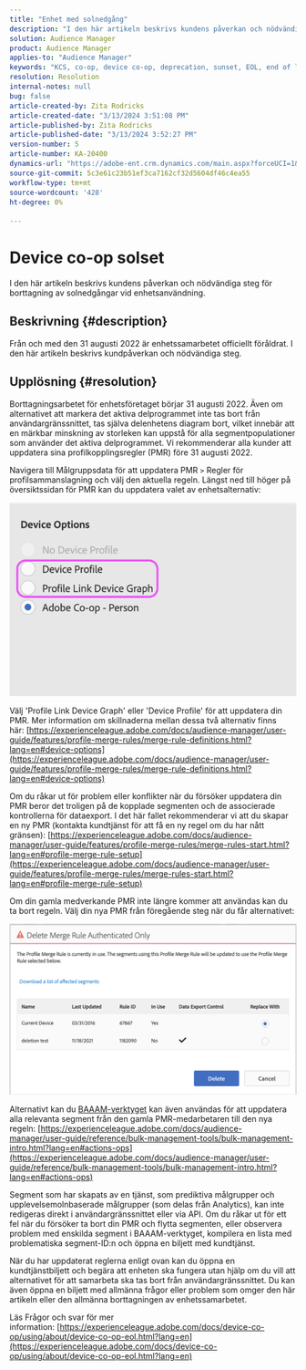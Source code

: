 ```yaml
---
title: "Enhet med solnedgång"
description: "I den här artikeln beskrivs kundens påverkan och nödvändiga steg för borttagning av solnedgångar i samband med enhetsanvändning"
solution: Audience Manager
product: Audience Manager
applies-to: "Audience Manager"
keywords: "KCS, co-op, device co-op, deprecation, sunset, EOL, end of life, PMR, profile merge rule, device stitching, device profile"
resolution: Resolution
internal-notes: null
bug: false
article-created-by: Zita Rodricks
article-created-date: "3/13/2024 3:51:08 PM"
article-published-by: Zita Rodricks
article-published-date: "3/13/2024 3:52:27 PM"
version-number: 5
article-number: KA-20400
dynamics-url: "https://adobe-ent.crm.dynamics.com/main.aspx?forceUCI=1&pagetype=entityrecord&etn=knowledgearticle&id=2cecc87b-51e1-ee11-904d-6045bd0065b6"
source-git-commit: 5c3e61c23b51ef3ca7162cf32d5604df46c4ea55
workflow-type: tm+mt
source-wordcount: '428'
ht-degree: 0%

---
```


# Device co-op solset


I den här artikeln beskrivs kundens påverkan och nödvändiga steg för borttagning av solnedgångar vid enhetsanvändning.

## Beskrivning {#description}

Från och med den 31 augusti 2022 är enhetssamarbetet officiellt föråldrat. I den här artikeln beskrivs kundpåverkan och nödvändiga steg. 

## Upplösning {#resolution}


Borttagningsarbetet för enhetsföretaget börjar 31 augusti 2022. Även om alternativet att markera det aktiva delprogrammet inte tas bort från användargränssnittet, tas själva delenhetens diagram bort, vilket innebär att en märkbar minskning av storleken kan uppstå för alla segmentpopulationer som använder det aktiva delprogrammet. Vi rekommenderar alla kunder att uppdatera sina profilkopplingsregler (PMR) före 31 augusti 2022.

Navigera till Målgruppsdata för att uppdatera PMR `>`  Regler för profilsammanslagning och välj den aktuella regeln. Längst ned till höger på översiktssidan för PMR kan du uppdatera valet av enhetsalternativ:

![](assets/29cf3d52-d61f-ed11-b83e-0022480868ff.png)

Välj &#39;Profile Link Device Graph&#39; eller &#39;Device Profile&#39; för att uppdatera din PMR. Mer information om skillnaderna mellan dessa två alternativ finns här: [https://experienceleague.adobe.com/docs/audience-manager/user-guide/features/profile-merge-rules/merge-rule-definitions.html?lang=en#device-options](https://experienceleague.adobe.com/docs/audience-manager/user-guide/features/profile-merge-rules/merge-rule-definitions.html?lang=en#device-options)

Om du råkar ut för problem eller konflikter när du försöker uppdatera din PMR beror det troligen på de kopplade segmenten och de associerade kontrollerna för dataexport. I det här fallet rekommenderar vi att du skapar en ny PMR (kontakta kundtjänst för att få en ny regel om du har nått gränsen): [https://experienceleague.adobe.com/docs/audience-manager/user-guide/features/profile-merge-rules/merge-rules-start.html?lang=en#profile-merge-rule-setup](https://experienceleague.adobe.com/docs/audience-manager/user-guide/features/profile-merge-rules/merge-rules-start.html?lang=en#profile-merge-rule-setup)

Om din gamla medverkande PMR inte längre kommer att användas kan du ta bort regeln. Välj din nya PMR från föregående steg när du får alternativet:

![](assets/82d7968f-9950-ed11-bba2-0022480868ff.png)

Alternativt kan du [BAAAM-verktyget](https://experienceleague.adobe.com/docs/audience-manager/user-guide/reference/bulk-management-tools/bulk-management-intro.html?lang=en) kan även användas för att uppdatera alla relevanta segment från den gamla PMR-medarbetaren till den nya regeln: [https://experienceleague.adobe.com/docs/audience-manager/user-guide/reference/bulk-management-tools/bulk-management-intro.html?lang=en#actions-ops](https://experienceleague.adobe.com/docs/audience-manager/user-guide/reference/bulk-management-tools/bulk-management-intro.html?lang=en#actions-ops)

Segment som har skapats av en tjänst, som prediktiva målgrupper och upplevelsemolnbaserade målgrupper (som delas från Analytics), kan inte redigeras direkt i användargränssnittet eller via API. Om du råkar ut för ett fel när du försöker ta bort din PMR och flytta segmenten, eller observera problem med enskilda segment i BAAAM-verktyget, kompilera en lista med problematiska segment-ID:n och öppna en biljett med kundtjänst. 

När du har uppdaterat reglerna enligt ovan kan du öppna en kundtjänstbiljett och begära att enheten ska fungera utan hjälp om du vill att alternativet för att samarbeta ska tas bort från användargränssnittet. Du kan även öppna en biljett med allmänna frågor eller problem som omger den här artikeln eller den allmänna borttagningen av enhetssamarbetet.

Läs Frågor och svar för mer information: [https://experienceleague.adobe.com/docs/device-co-op/using/about/device-co-op-eol.html?lang=en](https://experienceleague.adobe.com/docs/device-co-op/using/about/device-co-op-eol.html?lang=en)
